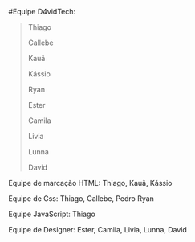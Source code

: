 #Equipe D4vidTech:

>Thiago
>
>Callebe
>
>Kauã
>
>Kássio
>
>Ryan
>
>Ester
>
>Camila
>
>Livia
>
>Lunna
>
>David

Equipe de marcação HTML: Thiago, Kauã, Kássio

Equipe de Css: Thiago, Callebe, Pedro Ryan

Equipe JavaScript: Thiago

Equipe de Designer: Ester, Camila, Livia, Lunna, David
